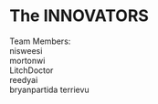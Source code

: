 # The INNOVATORS
Team Members:  
nisweesi  
mortonwi  
LitchDoctor  
reedyai  
bryanpartida
terrievu
